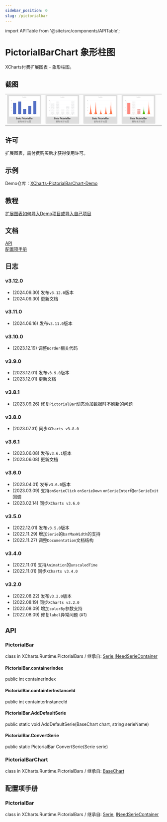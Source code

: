 ```yaml
---
sidebar_position: 0
slug: /pictorialbar
---
```

import APITable from '@site/src/components/APITable';

# PictorialBarChart 象形柱图

XCharts付费扩展图表 - 象形柱图。

## 截图

||||||
| :--: | :--: | :--: | :--: | :--: |
|![PictorialBar01](img/PictorialBar01.png) |![PictorialBar02](img/PictorialBar02.png) |![PictorialBar03](img/PictorialBar03.png) |![PictorialBar04](img/PictorialBar04.png) |

## 许可

扩展图表，需付费购买后才获得使用许可。

## 示例

Demo仓库：[XCharts-PictorialBarChart-Demo](https://github.com/XCharts-Team/XCharts-PictorialBarChart-Demo)

## 教程

[扩展图表如何导入Demo项目或导入自己项目](https://github.com/XCharts-Team/XCharts-Demo)

## 文档

[API](#api)  
[配置项手册](#配置项手册)  

## 日志

### v3.12.0

* (2024.09.30) 发布`v3.12.0`版本
* (2024.09.30) 更新文档

### v3.11.0

* (2024.06.16) 发布`v3.11.0`版本

### v3.10.0

* (2023.12.19) 调整`Border`相关代码

### v3.9.0

* (2023.12.01) 发布`v3.9.0`版本
* (2023.12.01) 更新文档

### v3.8.1

* (2023.09.26) 修复`PictorialBar`动态添加数据时不刷新的问题

### v3.8.0

* (2023.07.31) 同步`XCharts v3.8.0`

### v3.6.1

* (2023.06.08) 发布`v3.6.1`版本
* (2023.06.08) 更新文档

### v3.6.0

* (2023.04.01) 发布`v3.6.0`版本
* (2023.03.09) 支持`onSerieClick` `onSerieDown` `onSerieEnter`和`onSerieExit`回调
* (2023.02.14) 同步`XCharts v3.6.0`

### v3.5.0

* (2022.12.01) 发布`v3.5.0`版本
* (2022.11.29) 增加`Serie`的`barMaxWidth`的支持
* (2022.11.27) 调整`Documentation`文档结构

### v3.4.0

* (2022.11.01) 支持`Animation`的`unscaledTime`
* (2022.11.01) 同步`XCharts v3.4.0`

### v3.2.0

* (2022.08.22) 发布`v3.2.0`版本
* (2022.08.19) 同步`XCharts v3.2.0`
* (2022.08.09) 增加`colorBy`参数支持
* (2022.08.09) 修复`label`异常问题 (#1)

## API

### PictorialBar

class in XCharts.Runtime.PictorialBars / 继承自: [Serie](https://xcharts-team.github.io/docs/api#serie),[INeedSerieContainer](https://xcharts-team.github.io/docs/api#ineedseriecontainer)

#### PictorialBar.containerIndex

public int containerIndex  

#### PictorialBar.containterInstanceId

public int containterInstanceId  

#### PictorialBar.AddDefaultSerie

public static void AddDefaultSerie(BaseChart chart, string serieName)  

#### PictorialBar.ConvertSerie

public static PictorialBar ConvertSerie(Serie serie)  

### PictorialBarChart

class in XCharts.Runtime.PictorialBars / 继承自: [BaseChart](https://xcharts-team.github.io/docs/api#basechart)

## 配置项手册

### PictorialBar

class in XCharts.Runtime.PictorialBars / 继承自: [Serie](https://xcharts-team.github.io/docs/configuration#serie), [INeedSerieContainer](https://xcharts-team.github.io/docs/configuration#ineedseriecontainer)
